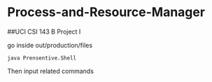 # Process-and-Resource-Manager
##UCI CSI 143 B Project I

go inside out/production/files

``` java Prensentive.Shell ```

Then input related commands
